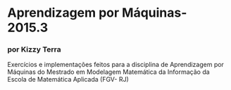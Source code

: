 # Aprendizagem por Máquinas- 2015.3
### por Kizzy Terra
Exercícios e implementações feitos para a disciplina de Aprendizagem por Máquinas do Mestrado em Modelagem Matemática da Informação da Escola de Matemática Aplicada (FGV- RJ)
